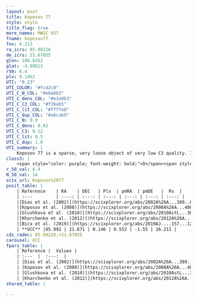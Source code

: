 ```yaml
---
layout: post
title: Koposov 77
style: style
title_flag: true
more_names: MWSC 657
fname: koposov77
fov: 0.213
ra_icrs: 85.99226
de_icrs: 21.67055
glon: 186.0262
glat: -4.09813
r50: 6.4
plx: 0.1462
UTI: "0.23"
UTI_COLOR: "#fcd2c0"
UTI_C_N_COL: "#e0a6b3"
UTI_C_dens_COL: "#e3a9b3"
UTI_C_C3_COL: "#f3bab5"
UTI_C_lit_COL: "#ffffe8"
UTI_C_dup_COL: "#a6cab9"
UTI_C_N: 0.0
UTI_C_dens: 0.02
UTI_C_C3: 0.12
UTI_C_lit: 0.5
UTI_C_dup: 1.0
UTI_summary: |
    Koposov 77 is a sparse, very loose object of very low C3 quality. It is moderately studied in the literature, with no articles listed in the last 6 years.<br><br><span style="color: #99180f; font-weight: bold;">Warning: </span>contains less than 25 stars with <i>P>0.5</i> estimated.
class3: |
    <span style="color: purple; font-weight: bold;">D</span><span style="color: red; font-weight: bold;">C</span>
r_50_val: 6.4
N_50_val: 14
scix_url: Koposov%2077
posit_table: |
    | Reference    | RA    | DEC   | Plx  | pmRA  | pmDE   |  Rv  |
    | :---         | :---: | :---: | :---: | :---: | :---: | :---: |
    |[Dias et al. (2002)](https://scixplorer.org/abs/2002A%26A...389..871D) | 85.967 | 21.71 | -- | 1.56 | -4.9 | -- |
    |[Koposov et al. (2008)](https://scixplorer.org/abs/2008A%26A...486..771K) | 85.969 | 21.71 | -- | -- | -- | -- |
    |[Glushkova et al. (2010)](https://scixplorer.org/abs/2010AstL...36...75G) | 85.968 | 21.71 | -- | -- | -- | -- |
    |[Kharchenko et al. (2012)](https://scixplorer.org/abs/2012A%26A...543A.156K) | 85.968 | 21.705 | -- | 0.19 | -2.92 | -- |
    |[Bica et al. (2019)](https://scixplorer.org/abs/2019AJ....157...12B) | 85.96 | 21.712 | -- | -- | -- | -- |
    | **UCC** |85.992 | 21.671 | 0.146 | 0.552 | -1.55 | 16.211 | 
cds_radec: 85.99226,+21.67055
carousel: UCC
fpars_table: |
    | Reference |  Values |
    | :---  |  :---:  |
    | [Dias et al. (2002)](https://scixplorer.org/abs/2002A%26A...389..871D) | `E(B-V)=0.56, Dist=5400.0, Age=9.08` |
    | [Koposov et al. (2008)](https://scixplorer.org/abs/2008A%26A...486..771K) | `E(B-V)=0.57, Distance=1750, Age=9.65` |
    | [Glushkova et al. (2010)](https://scixplorer.org/abs/2010AstL...36...75G) | `E(B-V)=0.57, Dm=11.23, Age=9.65` |
    | [Kharchenko et al. (2012)](https://scixplorer.org/abs/2012A%26A...543A.156K) | `e_bv=0.57, distance=1750, log_age=9.445` |
shared_table: |
    
---
```

